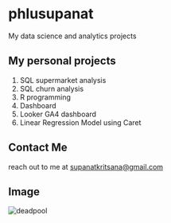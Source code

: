# phlusupanat
My data science and analytics projects

## My personal projects

1. SQL supermarket analysis
2. SQL churn analysis
3. R programming
4. Dashboard
5. Looker GA4 dashboard
6. Linear Regression Model using Caret 

## Contact Me
reach out to me at supanatkritsana@gmail.com 

## Image 
![deadpool](https://upload.wikimedia.org/wikipedia/commons/thumb/f/f3/Deadpool%2C_Georgia_Viaduct%2C_Vancouver%2C_April_6_2015_-_3.jpg/440px-Deadpool%2C_Georgia_Viaduct%2C_Vancouver%2C_April_6_2015_-_3.jpg)
